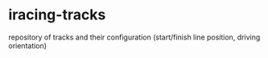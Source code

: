 # iracing-tracks

repository of tracks and their configuration (start/finish line position, driving orientation)
